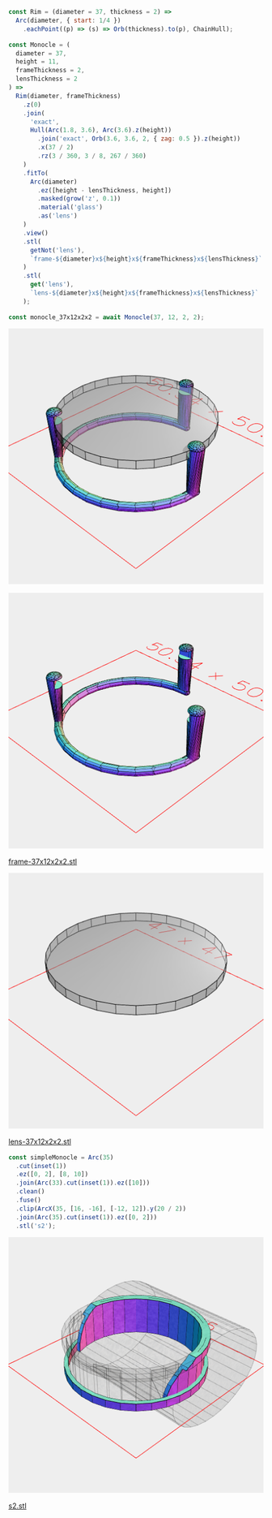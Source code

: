 ```JavaScript
const Rim = (diameter = 37, thickness = 2) =>
  Arc(diameter, { start: 1/4 })
    .eachPoint((p) => (s) => Orb(thickness).to(p), ChainHull);
```

```JavaScript
const Monocle = (
  diameter = 37,
  height = 11,
  frameThickness = 2,
  lensThickness = 2
) =>
  Rim(diameter, frameThickness)
    .z(0)
    .join(
      'exact',
      Hull(Arc(1.8, 3.6), Arc(3.6).z(height))
        .join('exact', Orb(3.6, 3.6, 2, { zag: 0.5 }).z(height))
        .x(37 / 2)
        .rz(3 / 360, 3 / 8, 267 / 360)
    )
    .fitTo(
      Arc(diameter)
        .ez([height - lensThickness, height])
        .masked(grow('z', 0.1))
        .material('glass')
        .as('lens')
    )
    .view()
    .stl(
      getNot('lens'),
      `frame-${diameter}x${height}x${frameThickness}x${lensThickness}`
    )
    .stl(
      get('lens'),
      `lens-${diameter}x${height}x${frameThickness}x${lensThickness}`
    );
```

```JavaScript
const monocle_37x12x2x2 = await Monocle(37, 12, 2, 2);
```

![Image](monocle.md.monocle_37x12x2x2.png)

![Image](monocle.md.monocle_37x12x2x2_frame-37x12x2x2.png)

[frame-37x12x2x2.stl](monocle.frame-37x12x2x2.stl)

![Image](monocle.md.monocle_37x12x2x2_lens-37x12x2x2.png)

[lens-37x12x2x2.stl](monocle.lens-37x12x2x2.stl)

```JavaScript
const simpleMonocle = Arc(35)
  .cut(inset(1))
  .ez([0, 2], [8, 10])
  .join(Arc(33).cut(inset(1)).ez([10]))
  .clean()
  .fuse()
  .clip(ArcX(35, [16, -16], [-12, 12]).y(20 / 2))
  .join(Arc(35).cut(inset(1)).ez([0, 2]))
  .stl('s2');
```

![Image](monocle.md.simpleMonocle_s2.png)

[s2.stl](monocle.s2.stl)
